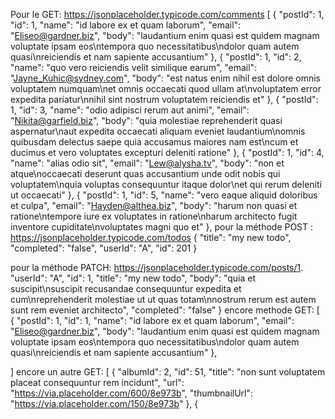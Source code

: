 Pour le GET:
https://jsonplaceholder.typicode.com/comments
[
    {
        "postId": 1,
        "id": 1,
        "name": "id labore ex et quam laborum",
        "email": "Eliseo@gardner.biz",
        "body": "laudantium enim quasi est quidem magnam voluptate ipsam eos\ntempora quo necessitatibus\ndolor quam autem quasi\nreiciendis et nam sapiente accusantium"
    },
    {
        "postId": 1,
        "id": 2,
        "name": "quo vero reiciendis velit similique earum",
        "email": "Jayne_Kuhic@sydney.com",
        "body": "est natus enim nihil est dolore omnis voluptatem numquam\net omnis occaecati quod ullam at\nvoluptatem error expedita pariatur\nnihil sint nostrum voluptatem reiciendis et"
    },
    {
        "postId": 1,
        "id": 3,
        "name": "odio adipisci rerum aut animi",
        "email": "Nikita@garfield.biz",
        "body": "quia molestiae reprehenderit quasi aspernatur\naut expedita occaecati aliquam eveniet laudantium\nomnis quibusdam delectus saepe quia accusamus maiores nam est\ncum et ducimus et vero voluptates excepturi deleniti ratione"
    },
    {
        "postId": 1,
        "id": 4,
        "name": "alias odio sit",
        "email": "Lew@alysha.tv",
        "body": "non et atque\noccaecati deserunt quas accusantium unde odit nobis qui voluptatem\nquia voluptas consequuntur itaque dolor\net qui rerum deleniti ut occaecati"
    },
    {
        "postId": 1,
        "id": 5,
        "name": "vero eaque aliquid doloribus et culpa",
        "email": "Hayden@althea.biz",
        "body": "harum non quasi et ratione\ntempore iure ex voluptates in ratione\nharum architecto fugit inventore cupiditate\nvoluptates magni quo et"
    },
pour la méthode POST :
https://jsonplaceholder.typicode.com/todos
{
    "title": "my new todo",
    "completed": "false",
    "userId": "A",
    "id": 201
}

pour la méthode PATCH:
https://jsonplaceholder.typicode.com/posts/1.
"userId": "A",
    "id": 1,
    "title": "my new todo",
    "body": "quia et suscipit\nsuscipit recusandae consequuntur expedita et cum\nreprehenderit molestiae ut ut quas totam\nnostrum rerum est autem sunt rem eveniet architecto",
    "completed": "false"
}
encore methode GET:
[
    {
        "postId": 1,
        "id": 1,
        "name": "id labore ex et quam laborum",
        "email": "Eliseo@gardner.biz",
        "body": "laudantium enim quasi est quidem magnam voluptate ipsam eos\ntempora quo necessitatibus\ndolor quam autem quasi\nreiciendis et nam sapiente accusantium"
    },

]
encore un autre GET:
[
    {
        "albumId": 2,
        "id": 51,
        "title": "non sunt voluptatem placeat consequuntur rem incidunt",
        "url": "https://via.placeholder.com/600/8e973b",
        "thumbnailUrl": "https://via.placeholder.com/150/8e973b"
    },
    {
